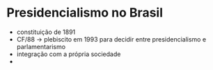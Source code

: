 # Presidencialismo no Brasil
- constituição de 1891
- CF/88 -> plebiscito em 1993 para decidir entre presidencialismo e parlamentarismo
- integração com a própria sociedade
- 